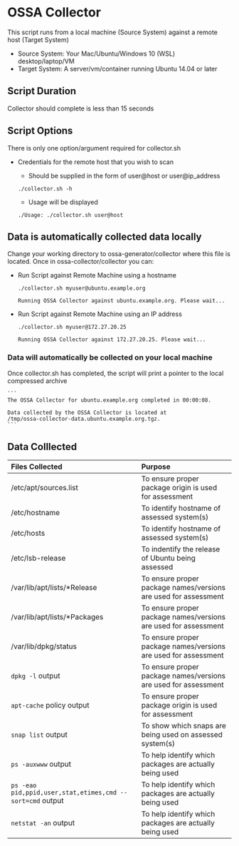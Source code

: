 # OSSA Collector

This script runs from a local machine (Source System) against a remote host (Target System)

* Source System: Your Mac/Ubuntu/Windows 10 (WSL) desktop/laptop/VM
* Target System: A server/vm/container running Ubuntu 14.04 or later

## Script Duration

Collector should complete is less than 15 seconds

## Script Options

There is only one option/argument required for collector.sh

* Credentials for the remote host that you wish to scan
	* Should be supplied in the form of user@host or user@ip_address
	
	```
	./collector.sh -h
	```
	
	* Usage will be displayed
	
	``` 
	./Usage: ./collector.sh user@host
	```

## Data is automatically collected data locally

Change your working directory to ossa-generator/collector where this file
is located. Once in ossa-collector/collector you can:

* Run Script against Remote Machine using a hostname

	```
	./collector.sh myuser@ubuntu.example.org
	
	Running OSSA Collector against ubuntu.example.org. Please wait...
	```
* Run Script against Remote Machine using an IP address

	```
	./collector.sh myuser@172.27.20.25
	
	Running OSSA Collector against 172.27.20.25. Please wait...
	```

### Data will automatically be collected on your local machine
Once collector.sh has completed, the script will print a pointer to the local compressed archive

	```
	The OSSA Collector for ubuntu.example.org completed in 00:00:08.

	Data collected by the OSSA Collector is located at 
	/tmp/ossa-collector-data.ubuntu.example.org.tgz.
	```
## Data Colllected

|Files Collected|Purpose|
|:------------- |:------------- |
|/etc/apt/sources.list|To ensure proper package origin is used for assessment|
|/etc/hostname|To identify hostname of assessed system(s)|
|/etc/hosts|To identify hostname of assessed system(s)|
|/etc/lsb-release|To indentify the release of Ubuntu being assessed|
|/var/lib/apt/lists/*Release|To ensure proper package names/versions are used for assessment|
|/var/lib/apt/lists/*Packages|To ensure proper package names/versions are used for assessment|
|/var/lib/dpkg/status|To ensure proper package names/versions are used for assessment|
|```dpkg -l``` output|To ensure proper package names/versions are used for assessment|
|```apt-cache``` policy output|To ensure proper package origin is used for assessment|
|```snap list``` output|To show which snaps are being used on assessed system(s)|
|```ps -auxwww``` output|To help identify which packages are actually being used|
|```ps -eao pid,ppid,user,stat,etimes,cmd --sort=cmd``` output|To help identify which packages are actually being used|
|```netstat -an``` output|To help identify which packages are actually being used|
